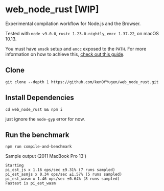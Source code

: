 # web_node_rust [WIP]

Experimental compilation workflow for Node.js and the Browser.

Tested with `node v9.0.0`, `rustc 1.23.0-nightly`, `emcc 1.37.22`, on macOS 10.13.

You must have `emsdk` setup and `emcc` exposed to the `PATH`.
For more information on how to achieve this, [check out this guide](https://davidmcneil.gitbooks.io/the-rusty-web/content/).

## Clone
`git clone --depth 1 https://github.com/kenOfYugen/web_node_rust.git`

## Install Dependencies
`cd web_node_rust && npm i`

just ignore the `node-gyp` error for now.

## Run the benchmark
`npm run compile-and-benchmark`


Sample output (2011 MacBook Pro 13')
```
Starting
pi_est_js x 1.16 ops/sec ±9.31% (7 runs sampled)
pi_est_asmjs x 0.34 ops/sec ±1.57% (5 runs sampled)
pi_est_wasm x 1.46 ops/sec ±0.64% (8 runs sampled)
Fastest is pi_est_wasm
```
